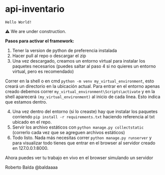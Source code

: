 # api-inventario


`Hello World!` 

:warning: We are under construction.

**Pasos para activar el framework:**

1. Tener la version de python de preferencia instalada
1. Hacer pull al repo o descargar el zip
1. Una vez descargado, creamos un entorno virtual para instalar los paquetes necesarios (puedes saltar al paso 4 si no quieres un entorno virtual, pero es recomendado)

Correr en la shell o en cmd `python -m venv my_virtual_environment`, esto creará un directorio en la ubicación actual. Para entrar en el entorno apenas creado debemos correr `my_virtual_environment\Scripts\activate` y en la shell aparecerá `(my_virtual_environment)` al inicio de cada linea. Esto indica que estamos dentro.
  
4. Una vez dentro del entorno (si lo creaste) hay que instalar los paquetes corriendo `pip install -r requirements.txt` haciendo referencia al txt ubicado en el repo.
5. Servir los archivo estáticos con `python manage.py collectstatic` (correrlo cada vez que se agreguen archivos estáticos)
6. Todo listo. Nada más necesitas correr `python manage.py runserver` y para visualizar todo tienes que entrar en el browser al servidor creado en 127.0.0.1:8000.

Ahora puedes ver tu trabajo en vivo en el browser simulando un servidor

Roberto Balda @baldaaaa
